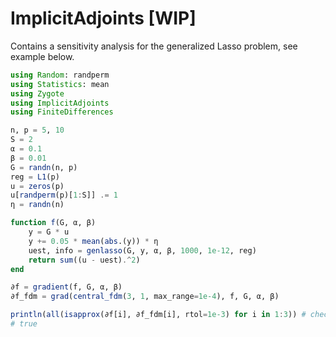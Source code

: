 # ImplicitAdjoints [WIP]

Contains a sensitivity analysis for the generalized Lasso problem, see example below. 

```julia
using Random: randperm
using Statistics: mean
using Zygote
using ImplicitAdjoints
using FiniteDifferences

n, p = 5, 10
S = 2
α = 0.1
β = 0.01
G = randn(n, p)
reg = L1(p)
u = zeros(p)
u[randperm(p)[1:S]] .= 1
η = randn(n)

function f(G, α, β)
    y = G * u
    y += 0.05 * mean(abs.(y)) * η
    uest, info = genlasso(G, y, α, β, 1000, 1e-12, reg)
    return sum((u - uest).^2)
end

∂f = gradient(f, G, α, β)
∂f_fdm = grad(central_fdm(3, 1, max_range=1e-4), f, G, α, β)

println(all(isapprox(∂f[i], ∂f_fdm[i], rtol=1e-3) for i in 1:3)) # check gradients ∂f/∂G, ∂f/∂α, ∂f/∂β
# true
```
